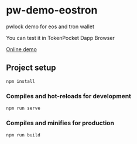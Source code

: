# pw-demo-eostron

pwlock demo for eos and tron wallet

You can test it in TokenPocket Dapp Browser

[Online demo](https://pw-eostron-demo.vercel.app/) 

## Project setup
```
npm install
```

### Compiles and hot-reloads for development
```
npm run serve
```

### Compiles and minifies for production
```
npm run build
```

